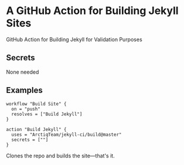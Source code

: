 # A GitHub Action for Building Jekyll Sites

GitHub Action for Building Jekyll for Validation Purposes

## Secrets

None needed

## Examples

```hcl
workflow "Build Site" {
  on = "push"
  resolves = ["Build Jekyll"]
}

action "Build Jekyll" {
  uses = "ArctiqTeam/jekyll-ci/build@master"
  secrets = [""]
}
```

Clones the repo and builds the site—that's it.
